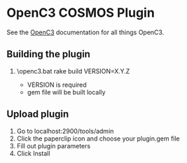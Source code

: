 # OpenC3 COSMOS Plugin

See the [OpenC3](https://openc3.com) documentation for all things OpenC3.

## Building the plugin

1. <Path to COSMOS installation>\openc3.bat rake build VERSION=X.Y.Z
   - VERSION is required
   - gem file will be built locally

## Upload plugin

1. Go to localhost:2900/tools/admin
1. Click the paperclip icon and choose your plugin.gem file
1. Fill out plugin parameters
1. Click Install
